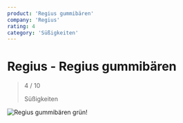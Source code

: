 ```yaml
---
product: 'Regius gummibären'
company: 'Regius'
rating: 4
category: 'Süßigkeiten'
---
```


# Regius - Regius gummibären
>
> 4 / 10
>
> Süßigkeiten

![Regius gummibären](./assets/regius-regius-gummibären-ce71919e-0ada-460c-80f6-7558d0adbdc3.jpg)
grün!
